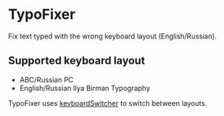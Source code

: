 # TypoFixer

Fix text typed with the wrong keyboard layout (English/Russian).

## Supported keyboard layout
- ABC/Russian PC
- English/Russian Ilya Birman Typography

TypoFixer uses [keyboardSwitcher](https://github.com/Lutzifer/keyboardSwitcher) to switch between layouts.
